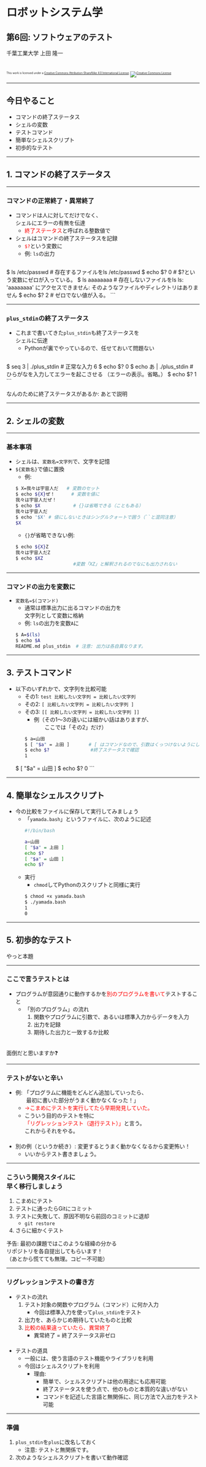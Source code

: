 # ロボットシステム学

## 第6回: ソフトウェアのテスト

千葉工業大学 上田 隆一

<br />

<p style="font-size:50%">
This work is licensed under a <a rel="license" href="http://creativecommons.org/licenses/by-sa/4.0/">Creative Commons Attribution-ShareAlike 4.0 International License</a>.
<a rel="license" href="http://creativecommons.org/licenses/by-sa/4.0/">
<img alt="Creative Commons License" style="border-width:0" src="https://i.creativecommons.org/l/by-sa/4.0/88x31.png" /></a>
</p>

---

## 今日やること

* コマンドの終了ステータス
* シェルの変数
* テストコマンド
* 簡単なシェルスクリプト
* 初歩的なテスト

---

## 1. コマンドの終了ステータス

---

### コマンドの正常終了・異常終了

* コマンドは人に対してだけでなく、<br />シェルにエラーの有無を伝達
    * <span style="color:red">終了ステータス</span>と呼ばれる整数値で
* シェルはコマンドの終了ステータスを記録
    * <span style="color:red">`$?`</span>という変数に
    * 例: `ls`の出力
        ```bash
$ ls /etc/passwd   # 存在するファイルをls
/etc/passwd
$ echo $?
0                  # $?という変数にゼロが入っている。
$ ls aaaaaaaa      # 存在しないファイルをls
ls: 'aaaaaaaa' にアクセスできません: そのようなファイルやディレクトリはありません
$ echo $?
2                  # ゼロでない値が入る。
        ```

---

### `plus_stdin`の終了ステータス

* これまで書いてきた`plus_stdin`も終了ステータスを<br />シェルに伝達
    * Pythonが裏でやっているので、任せておいて問題ない
    ```bash
$ seq 3 | ./plus_stdin    # 正常な入力
6
$ echo $?
0
$ echo あ | ./plus_stdin  # ひらがなを入力してエラーを起こさせる
（エラーの表示。省略。）
$ echo $?
1
    ```

なんのために終了ステータスがあるか: あとで説明

---

## 2. シェルの変数

---

### 基本事項

* シェルは、`変数名=文字列`で、文字を記憶
* `${変数名}`で値に置換
    * 例:
    ```bash
    $ X=我々は宇宙人だ   # 変数のセット
    $ echo ${X}ぜ！      # 変数を値に
    我々は宇宙人だぜ！
    $ echo $X            # {}は省略できる（こともある）
    我々は宇宙人だ
    $ echo '$X' # 値にしないときはシングルクォートで囲う（``と混同注意）
    $X
    ```
    * `{}`が省略できない例:
    ```bash
    $ echo ${X}Z
    我々は宇宙人だZ
    $ echo $XZ
                         #変数「XZ」と解釈されるのでなにも出力されない
    ```

---

### コマンドの出力を変数に

* `変数名=$(コマンド)`
    * 通常は標準出力に出るコマンドの出力を<br />文字列として変数に格納
    * 例: `ls`の出力を変数`A`に　　　　　　　　　　　　　　
    ```bash
    $ A=$(ls)
    $ echo $A
    README.md plus_stdin  # 注意: 出力は各自異なります。
    ```

---

## 3. テストコマンド

* 以下のいずれかで、文字列を比較可能
    * その1: `test 比較したい文字列 = 比較したい文字列`
    * その2: `[ 比較したい文字列 = 比較したい文字列 ]`
    * その3: `[[ 比較したい文字列 = 比較したい文字列 ]]`
        * 例（その1〜3の違いには細かい話はありますが、<br />　　ここでは「その2」だけ）
        ```bash
        $ a=山田
        $ [ "$a" = 上田 ]       # [ はコマンドなので、引数はくっつけないようにしましょう。
        $ echo $?               #終了ステータスで確認
        1
	$ [ "$a" = 山田 ]
        $ echo $?
        0
        ```

---

## 4. 簡単なシェルスクリプト

* 今の比較をファイルに保存して実行してみましょう
    * 「`yamada.bash`」というファイルに、次のように記述
        ```bash
        #!/bin/bash
        
        a=山田
        [ "$a" = 上田 ]       
        echo $?               
        [ "$a" = 山田 ]
        echo $?
        ```
    * 実行
        * `chmod`してPythonのスクリプトと同様に実行
        ```bash
        $ chmod +x yamada.bash
        $ ./yamada.bash
        1
        0
        ```


---

## 5. 初歩的なテスト

やっと本題

---

### ここで言うテストとは

* プログラムが意図通りに動作するかを<span style="color:red">別のプログラムを書いて</span>テストすること
    * 「別のプログラム」の流れ
        1. 関数やプログラムに引数で、あるいは標準入力からデータを入力
        2. 出力を記録
        3. 期待した出力と一致するか比較<br />　

面倒だと思いますか❓

---

### テストがないと辛い

* 例: 「プログラムに機能をどんどん追加していったら、<br />　　最初に書いた部分がうまく動かなくなった！」<br />
    * <span style="color:red">→こまめにテストを実行してたら早期発見していた。</span>
    * こういう目的のテストを特に<br /><span style="color:red">「リグレッションテスト（退行テスト）」</span>と言う。<br />これからそれをやる。<br />　
* 別の例（というか続き）: 変更するとうまく動かなくなるから変更怖い！
    * いいからテスト書きましょう。

---

### こういう開発スタイルに<br />早く移行しましょう

1. こまめにテスト
2. テストに通ったらGitにコミット
3. テストに失敗して、原因不明なら前回のコミットに退却
    * `git restore`
4. さらに細かくテスト

予告: 最初の課題ではこのような経緯の分かる<br />リポジトリを各自提出してもらいます！<br />（あとから慌てても無理。コピー不可能）

---

### リグレッションテストの書き方

* テストの流れ
    1. テスト対象の関数やプログラム（コマンド）に何か入力
        * 今回は標準入力を使って`plus_stdin`をテスト
    2. 出力を、あらかじめ期待していたものと比較
    3. <span style="color:red">比較の結果違っていたら、異常終了</span>
        * 異常終了 = 終了ステータス非ゼロ<br />　
* テストの道具
    * 一般には、使う言語のテスト機能やライブラリを利用
    * 今回はシェルスクリプトを利用
        * 理由: 
            * 簡単で、シェルスクリプトは他の用途にも応用可能
            * 終了ステータスを使う点で、他のものと本質的な違いがない
            * コマンドを記述した言語と無関係に、同じ方法で入出力をテスト可能

---

### 準備

1. `plus_stdin`を`plus`に改名しておく
    * 注意: テストと無関係です。
2. 次のようなシェルスクリプトを書いて動作確認

